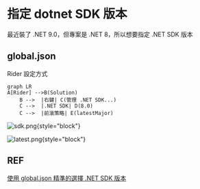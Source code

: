 # 指定 dotnet SDK 版本

最近裝了 .NET 9.0，但專案是 .NET 8，所以想要指定 .NET SDK 版本

## global.json
Rider 設定方式
```mermaid
graph LR
A[Rider] -->B(Solution)
    B -->  |右鍵| C(管理 .NET SDK...)
    C -->  |.NET SDK| D(8.0)
    C -->  |前滾策略| E(latestMajor)
```

![sdk.png](sdk.png){style="block"}

![latest.png](latest.png){style="block"}
## REF
[使用 global.json 精準的選擇 .NET SDK 版本](https://blog.miniasp.com/post/2021/06/04/Choose-the-right-DotNet-SDK-version-using-global-json)